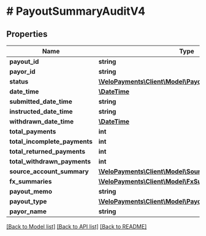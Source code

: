 # # PayoutSummaryAuditV4

## Properties

Name | Type | Description | Notes
------------ | ------------- | ------------- | -------------
**payout_id** | **string** |  | [optional] 
**payor_id** | **string** |  | [optional] 
**status** | [**\VeloPayments\Client\Model\PayoutStatusV4**](PayoutStatusV4.md) |  | 
**date_time** | [**\DateTime**](\DateTime.md) |  | [optional] 
**submitted_date_time** | **string** |  | 
**instructed_date_time** | **string** |  | [optional] 
**withdrawn_date_time** | [**\DateTime**](\DateTime.md) |  | [optional] 
**total_payments** | **int** |  | [optional] 
**total_incomplete_payments** | **int** |  | [optional] 
**total_returned_payments** | **int** |  | [optional] 
**total_withdrawn_payments** | **int** |  | [optional] 
**source_account_summary** | [**\VeloPayments\Client\Model\SourceAccountSummaryV4[]**](SourceAccountSummaryV4.md) |  | [optional] 
**fx_summaries** | [**\VeloPayments\Client\Model\FxSummaryV4[]**](FxSummaryV4.md) |  | [optional] 
**payout_memo** | **string** |  | [optional] 
**payout_type** | [**\VeloPayments\Client\Model\PayoutTypeV4**](PayoutTypeV4.md) |  | 
**payor_name** | **string** |  | 

[[Back to Model list]](../../README.md#documentation-for-models) [[Back to API list]](../../README.md#documentation-for-api-endpoints) [[Back to README]](../../README.md)


